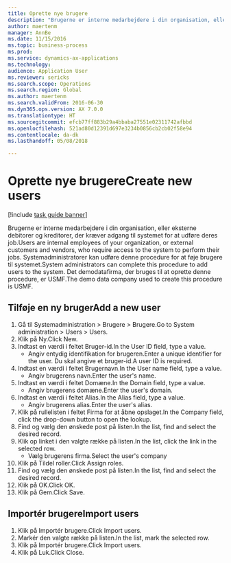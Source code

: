 ```yaml
--- 
title: Oprette nye brugere
description: "Brugerne er interne medarbejdere i din organisation, eller eksterne debitorer og kreditorer, der kræver adgang til systemet for at udføre deres job."
author: maertenm
manager: AnnBe
ms.date: 11/15/2016
ms.topic: business-process
ms.prod: 
ms.service: dynamics-ax-applications
ms.technology: 
audience: Application User
ms.reviewer: sericks
ms.search.scope: Operations
ms.search.region: Global
ms.author: maertenm
ms.search.validFrom: 2016-06-30
ms.dyn365.ops.version: AX 7.0.0
ms.translationtype: HT
ms.sourcegitcommit: efcb77ff883b29a4bbaba27551e02311742afbbd
ms.openlocfilehash: 521ad80d12391d697e3234b0856cb2cb02f58e94
ms.contentlocale: da-dk
ms.lasthandoff: 05/08/2018

---
```

# <a name="create-new-users"></a><span data-ttu-id="adfd5-103">Oprette nye brugere</span><span class="sxs-lookup"><span data-stu-id="adfd5-103">Create new users</span></span>

[!include [task guide banner](../../includes/task-guide-banner.md)]

<span data-ttu-id="adfd5-104">Brugerne er interne medarbejdere i din organisation, eller eksterne debitorer og kreditorer, der kræver adgang til systemet for at udføre deres job.</span><span class="sxs-lookup"><span data-stu-id="adfd5-104">Users are internal employees of your organization, or external customers and vendors, who require access to the system to perform their jobs.</span></span> <span data-ttu-id="adfd5-105">Systemadministratorer kan udføre denne procedure for at føje brugere til systemet.</span><span class="sxs-lookup"><span data-stu-id="adfd5-105">System administrators can complete this procedure to add users to the system.</span></span> <span data-ttu-id="adfd5-106">Det demodatafirma, der bruges til at oprette denne procedure, er USMF.</span><span class="sxs-lookup"><span data-stu-id="adfd5-106">The demo data company used to create this procedure is USMF.</span></span> 


## <a name="add-a-new-user"></a><span data-ttu-id="adfd5-107">Tilføje en ny bruger</span><span class="sxs-lookup"><span data-stu-id="adfd5-107">Add a new user</span></span>
1. <span data-ttu-id="adfd5-108">Gå til Systemadministration > Brugere > Brugere.</span><span class="sxs-lookup"><span data-stu-id="adfd5-108">Go to System administration > Users > Users.</span></span>
2. <span data-ttu-id="adfd5-109">Klik på Ny.</span><span class="sxs-lookup"><span data-stu-id="adfd5-109">Click New.</span></span>
3. <span data-ttu-id="adfd5-110">Indtast en værdi i feltet Bruger-id.</span><span class="sxs-lookup"><span data-stu-id="adfd5-110">In the User ID field, type a value.</span></span>
    * <span data-ttu-id="adfd5-111">Angiv entydig identifikation for brugeren.</span><span class="sxs-lookup"><span data-stu-id="adfd5-111">Enter a unique identifier for the user.</span></span> <span data-ttu-id="adfd5-112">Du skal angive et bruger-id.</span><span class="sxs-lookup"><span data-stu-id="adfd5-112">A user ID is required.</span></span>  
4. <span data-ttu-id="adfd5-113">Indtast en værdi i feltet Brugernavn.</span><span class="sxs-lookup"><span data-stu-id="adfd5-113">In the User name field, type a value.</span></span>
    * <span data-ttu-id="adfd5-114">Angiv brugerens navn.</span><span class="sxs-lookup"><span data-stu-id="adfd5-114">Enter the user's name.</span></span>  
5. <span data-ttu-id="adfd5-115">Indtast en værdi i feltet Domæne.</span><span class="sxs-lookup"><span data-stu-id="adfd5-115">In the Domain field, type a value.</span></span>
    * <span data-ttu-id="adfd5-116">Angiv brugerens domæne.</span><span class="sxs-lookup"><span data-stu-id="adfd5-116">Enter the user's domain.</span></span>  
6. <span data-ttu-id="adfd5-117">Indtast en værdi i feltet Alias.</span><span class="sxs-lookup"><span data-stu-id="adfd5-117">In the Alias field, type a value.</span></span>
    * <span data-ttu-id="adfd5-118">Angiv brugerens alias.</span><span class="sxs-lookup"><span data-stu-id="adfd5-118">Enter the user's alias.</span></span>  
7. <span data-ttu-id="adfd5-119">Klik på rullelisten i feltet Firma for at åbne opslaget.</span><span class="sxs-lookup"><span data-stu-id="adfd5-119">In the Company field, click the drop-down button to open the lookup.</span></span>
8. <span data-ttu-id="adfd5-120">Find og vælg den ønskede post på listen.</span><span class="sxs-lookup"><span data-stu-id="adfd5-120">In the list, find and select the desired record.</span></span>
9. <span data-ttu-id="adfd5-121">Klik op linket i den valgte række på listen.</span><span class="sxs-lookup"><span data-stu-id="adfd5-121">In the list, click the link in the selected row.</span></span>
    * <span data-ttu-id="adfd5-122">Vælg brugerens firma.</span><span class="sxs-lookup"><span data-stu-id="adfd5-122">Select the user's company</span></span>  
10. <span data-ttu-id="adfd5-123">Klik på Tildel roller.</span><span class="sxs-lookup"><span data-stu-id="adfd5-123">Click Assign roles.</span></span>
11. <span data-ttu-id="adfd5-124">Find og vælg den ønskede post på listen.</span><span class="sxs-lookup"><span data-stu-id="adfd5-124">In the list, find and select the desired record.</span></span>
12. <span data-ttu-id="adfd5-125">Klik på OK.</span><span class="sxs-lookup"><span data-stu-id="adfd5-125">Click OK.</span></span>
13. <span data-ttu-id="adfd5-126">Klik på Gem.</span><span class="sxs-lookup"><span data-stu-id="adfd5-126">Click Save.</span></span>

## <a name="import-users"></a><span data-ttu-id="adfd5-127">Importér brugere</span><span class="sxs-lookup"><span data-stu-id="adfd5-127">Import users</span></span>
1. <span data-ttu-id="adfd5-128">Klik på Importér brugere.</span><span class="sxs-lookup"><span data-stu-id="adfd5-128">Click Import users.</span></span>
2. <span data-ttu-id="adfd5-129">Markér den valgte række på listen.</span><span class="sxs-lookup"><span data-stu-id="adfd5-129">In the list, mark the selected row.</span></span>
3. <span data-ttu-id="adfd5-130">Klik på Importér brugere.</span><span class="sxs-lookup"><span data-stu-id="adfd5-130">Click Import users.</span></span>
4. <span data-ttu-id="adfd5-131">Klik på Luk.</span><span class="sxs-lookup"><span data-stu-id="adfd5-131">Click Close.</span></span>


